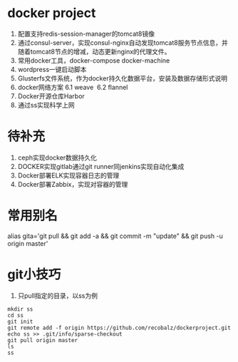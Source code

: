 # docker project
1. 配置支持redis-session-manager的tomcat8镜像
2. 通过consul-server，实现consul-nginx自动发现tomcat8服务节点信息，并随着tomcat8节点的增减，动态更新nginx的代理文件。
3. 常用docker工具，docker-compose docker-machine
4. wordpress一键启动脚本
5. Glusterfs文件系统，作为docker持久化数据平台，安装及数据存储形式说明
6. docker网络方案
  6.1 weave
  6.2 flannel
7. Docker开源仓库Harbor
8. 通过ss实现科学上网


# 待补充
1. ceph实现docker数据持久化
2. DOCKER实现gitlab通过git runner同jenkins实现自动化集成
3. Docker部署ELK实现容器日志的管理
4. Docker部署Zabbix，实现对容器的管理


# 常用别名
alias gita='git pull && git add -a && git commit -m "update" && git push -u origin master'

# git小技巧
1. 只pull指定的目录，以ss为例
```
mkdir ss
cd ss
git init
git remote add -f origin https://github.com/recobalz/dockerproject.git
echo ss >> .git/info/sparse-checkout 
git pull origin master
ls 
ss
```

